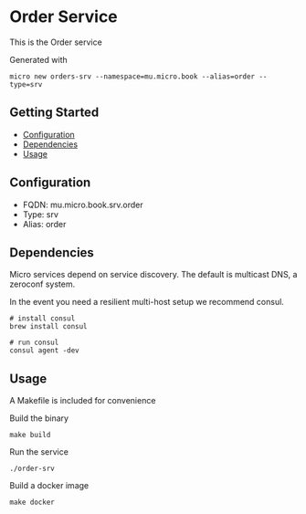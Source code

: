 # Order Service

This is the Order service

Generated with

```
micro new orders-srv --namespace=mu.micro.book --alias=order --type=srv
```

## Getting Started

- [Configuration](#configuration)
- [Dependencies](#dependencies)
- [Usage](#usage)

## Configuration

- FQDN: mu.micro.book.srv.order
- Type: srv
- Alias: order

## Dependencies

Micro services depend on service discovery. The default is multicast DNS, a zeroconf system.

In the event you need a resilient multi-host setup we recommend consul.

```
# install consul
brew install consul

# run consul
consul agent -dev
```

## Usage

A Makefile is included for convenience

Build the binary

```
make build
```

Run the service
```
./order-srv
```

Build a docker image
```
make docker
```